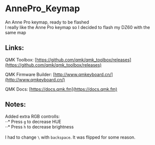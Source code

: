 # AnnePro_Keymap
An Anne Pro keymap, ready to be flashed <br />
I really like the Anne Pro keymap so I decided to flash my DZ60 with the same map

## Links: 
QMK Toolbox:
[https://github.com/qmk/qmk_toolbox/releases](https://github.com/qmk/qmk_toolbox/releases)

QMK Firmware Builder:
[http://www.qmkeyboard.cn/](http://www.qmkeyboard.cn/)

QMK Docs:
[https://docs.qmk.fm](https://docs.qmk.fm)

## Notes:
Added extra RGB controlls: <br />
⋅⋅* Press `g` to decrease HUE <br />
⋅⋅* Press `h` to decrease brightness <br />
<br />
I had to change `\` with `backspace`. It was flipped for some reason.
